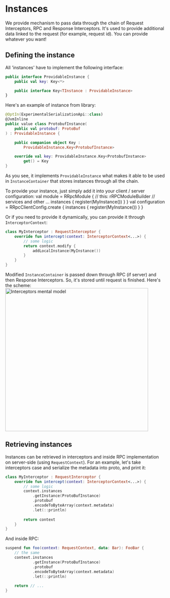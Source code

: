 # Instances

We provide mechanism to pass data through the chain of Request Interceptors, RPC and Response Interceptors. It's used
to provide additional data linked to the request (for example, request id). You can provide whatever you want!

## Defining the instance

All 'instances' have to implement the following interface:

```Kotlin
public interface ProvidableInstance {
    public val key: Key<*>

    public interface Key<TInstance : ProvidableInstance>
}
```

Here's an example of instance from library:

```Kotlin
@OptIn(ExperimentalSerializationApi::class)
@JvmInline
public value class ProtobufInstance(
    public val protobuf: ProtoBuf
) : ProvidableInstance {

    public companion object Key : 
        ProvidableInstance.Key<ProtobufInstance>

    override val key: ProvidableInstance.Key<ProtobufInstance>
        get() = Key
}
```

As you see, it implements `ProvidableInstance` what makes it able to be used in `InstanceContainer` that stores
instances through all the chain.

To provide your instance, just simply add it into your client / server configuration:
<tabs>
    <tab title="Server">
        <code-block lang="kotlin">
    val module = RRpcModule { // this: rRPCModuleBuilder
      // services and other ...
      instances {
        register(MyInstance())
      }
    }
</code-block>
    </tab>
    <tab title="Client">
        <code-block lang="kotlin">
    val configuration = RRpcClientConfig.create {
      instances {
        register(MyInstance())
      }
    }
        </code-block>
    </tab>
</tabs>

Or if you need to provide it dynamically, you can provide it through `InterceptorContext`:

```Kotlin
class MyInterceptor : RequestInterceptor {
    override fun intercept(context: InterceptorContext<...>) {
        // some logic
        return context.modify {
            addLocalInstance(MyInstance())
        }
    }
}
```

Modified `InstanceContainer` is passed down through RPC (if server) and then Response Interceptors. So, it's stored
until request is finished. Here's the scheme:
<img src="interceptors_mental_model.svg" dark-src="interceptors_mental_model_dark.svg" width="450"  alt="Interceptors mental model"/>

## Retrieving instances

Instances can be retrieved in interceptors and inside RPC implementation on server-side (using `RequestContext`). For an
example, let's take interceptors case and serialize the metadata into proto, and print it:

```Kotlin
class MyInterceptor : RequestInterceptor {
    override fun intercept(context: InterceptorContext<...>) {
        // some logic
        context.instances
            .getInstance(ProtoBufInstance)
            .protobuf
            .encodeToByteArray(context.metadata)
            .let(::println)
            
        return context
    }
}
```
And inside RPC:
```Kotlin
suspend fun foo(context: RequestContext, data: Bar): FooBar {
    // the same
    context.instances
            .getInstance(ProtoBufInstance)
            .protobuf
            .encodeToByteArray(context.metadata)
            .let(::println)
            
    return // ...
}
```

